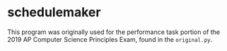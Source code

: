 # schedulemaker
This program was originally used for the performance task portion of the 2019 AP Computer Science Principles Exam, found in the ```original.py```.  
